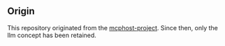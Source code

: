 ## Origin

This repository originated from the [mcphost-project](https://github.com/mark3labs/mcphost). Since then, only the llm concept has been retained.